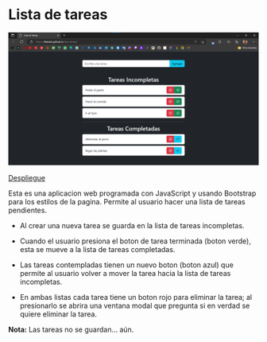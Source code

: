 # **Lista de tareas**

![visualizacion](./images/captura.png)

[Despliegue](https://flakobb.github.io/lista-tareas/)

Esta es una aplicacion web programada con JavaScript y usando Bootstrap para los estilos de la pagina. Permite al usuario hacer una lista de tareas pendientes.

- Al crear una nueva tarea se guarda en la lista de tareas incompletas.

- Cuando el usuario presiona el boton de tarea terminada (boton verde), esta se mueve a la lista de tareas completadas.

- Las tareas contempladas tienen un nuevo boton (boton azul) que permite al usuario volver a mover la tarea hacia la lista de tareas incompletas.

- En ambas listas cada tarea tiene un boton rojo para eliminar la tarea; al presionarlo se abrira una ventana modal que pregunta si en verdad se quiere eliminar la tarea.


**Nota:** Las tareas no se guardan... aún.